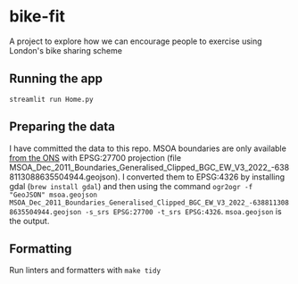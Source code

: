 # bike-fit

A project to explore how we can encourage people to exercise using London's bike sharing scheme

## Running the app

`streamlit run Home.py`

## Preparing the data

I have committed the data to this repo.
MSOA boundaries are only available 
[from the ONS](https://geoportal.statistics.gov.uk/datasets/ons::msoa-dec-2011-boundaries-generalised-clipped-bgc-ew-v3/explore)
with EPSG:27700 projection (file MSOA_Dec_2011_Boundaries_Generalised_Clipped_BGC_EW_V3_2022_-6388113088635504944.geojson).
I converted them to EPSG:4326 by installing gdal (`brew install gdal`) and then using the command
`ogr2ogr -f "GeoJSON" msoa.geojson MSOA_Dec_2011_Boundaries_Generalised_Clipped_BGC_EW_V3_2022_-6388113088635504944.geojson -s_srs EPSG:27700 -t_srs EPSG:4326`.
`msoa.geojson` is the output.

## Formatting

Run linters and formatters with `make tidy`